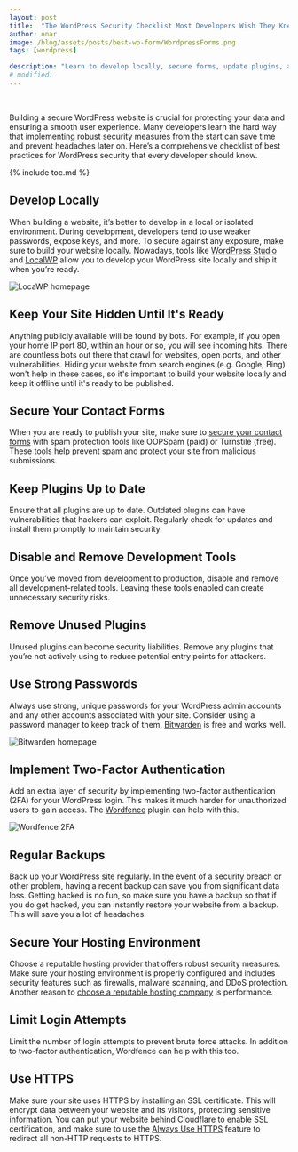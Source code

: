```yaml
---
layout: post
title:  "The WordPress Security Checklist Most Developers Wish They Knew Sooner"
author: onar
image: /blog/assets/posts/best-wp-form/WordpressForms.png
tags: [wordpress]

description: "Learn to develop locally, secure forms, update plugins, and implement essential safety measures to keep your website safe from threats"
# modified: 
---
```

<center>
<img loading="lazy"  alt="" src="/blog/assets/posts/best-wp-form/WordpressForms.png">
</center>
<br/>

Building a secure WordPress website is crucial for protecting your data and ensuring a smooth user experience. Many developers learn the hard way that implementing robust security measures from the start can save time and prevent headaches later on. Here’s a comprehensive checklist of best practices for WordPress security that every developer should know.

{% include toc.md %}

## Develop Locally

When building a website, it’s better to develop in a local or isolated environment. During development, developers tend to use weaker passwords, expose keys, and more. To secure against any exposure, make sure to build your website locally. Nowadays, tools like [WordPress Studio](https://developer.wordpress.com/studio/) and [LocalWP](https://localwp.com/) allow you to develop your WordPress site locally and ship it when you’re ready.

![LocaWP homepage](/blog/assets/posts/wp-security/localwp.png "LocaWP homepage")

## Keep Your Site Hidden Until It's Ready

Anything publicly available will be found by bots. For example, if you open your home IP port 80, within an hour or so, you will see incoming hits. There are countless bots out there that crawl for websites, open ports, and other vulnerabilities. Hiding your website from search engines (e.g. Google, Bing) won't help in these cases, so it's important to build your website locally and keep it offline until it's ready to be published.

## Secure Your Contact Forms

When you are ready to publish your site, make sure to [secure your contact forms](https://www.oopspam.com/blog/best-wordpress-form-builder-plugins) with spam protection tools like OOPSpam (paid) or Turnstile (free). These tools help prevent spam and protect your site from malicious submissions.

## Keep Plugins Up to Date

Ensure that all plugins are up to date. Outdated plugins can have vulnerabilities that hackers can exploit. Regularly check for updates and install them promptly to maintain security.

## Disable and Remove Development Tools

Once you’ve moved from development to production, disable and remove all development-related tools. Leaving these tools enabled can create unnecessary security risks.

## Remove Unused Plugins

Unused plugins can become security liabilities. Remove any plugins that you’re not actively using to reduce potential entry points for attackers.

## Use Strong Passwords

Always use strong, unique passwords for your WordPress admin accounts and any other accounts associated with your site. Consider using a password manager to keep track of them. [Bitwarden](https://bitwarden.com/) is free and works well.

![Bitwarden homepage](/blog/assets/posts/wp-security/bitwarden.png "Bitwarden homepage")

## Implement Two-Factor Authentication

Add an extra layer of security by implementing two-factor authentication (2FA) for your WordPress login. This makes it much harder for unauthorized users to gain access. The [Wordfence](https://wordpress.org/plugins/wordfence/) plugin can help with this.

![Wordfence 2FA](/blog/assets/posts/wp-security/wordfence-2fa.png "Wordfence 2FA")

## Regular Backups

Back up your WordPress site regularly. In the event of a security breach or other problem, having a recent backup can save you from significant data loss. Getting hacked is no fun, so make sure you have a backup so that if you do get hacked, you can instantly restore your website from a backup. This will save you a lot of headaches.

## Secure Your Hosting Environment

Choose a reputable hosting provider that offers robust security measures. Make sure your hosting environment is properly configured and includes security features such as firewalls, malware scanning, and DDoS protection. Another reason to [choose a reputable hosting company](https://www.oopspam.com/blog/slow-wordpress-website) is performance.

## Limit Login Attempts

Limit the number of login attempts to prevent brute force attacks. In addition to two-factor authentication, Wordfence can help with this too.

## Use HTTPS

Make sure your site uses HTTPS by installing an SSL certificate. This will encrypt data between your website and its visitors, protecting sensitive information. You can put your website behind Cloudflare to enable SSL certification, and make sure to use the [Always Use HTTPS](https://developers.cloudflare.com/ssl/edge-certificates/additional-options/always-use-https/) feature to redirect all non-HTTP requests to HTTPS.
